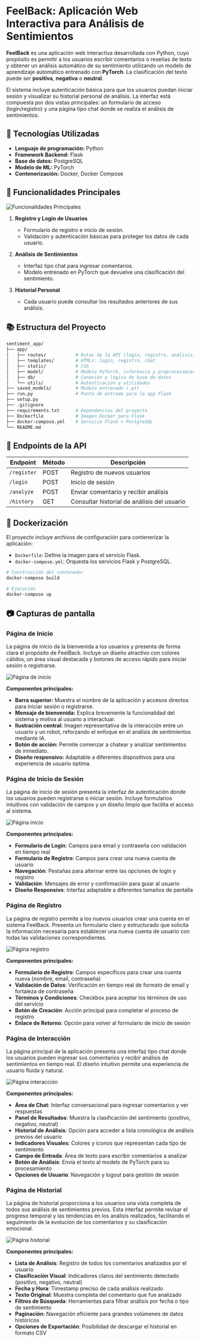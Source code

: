 # FeelBack: Aplicación Web Interactiva para Análisis de Sentimientos

**FeelBack** es una aplicación web interactiva desarrollada con Python, cuyo propósito es permitir a los usuarios escribir comentarios o reseñas de texto y obtener un análisis automático de su sentimiento utilizando un modelo de aprendizaje automático entrenado con **PyTorch**. La clasificación del texto puede ser **positiva**, **negativa** o **neutral**.

El sistema incluye autenticación básica para que los usuarios puedan iniciar sesión y visualizar su historial personal de análisis. La interfaz está compuesta por dos vistas principales: un formulario de acceso (login/registro) y una página tipo chat donde se realiza el análisis de sentimientos.

## 🚀 Tecnologías Utilizadas

- **Lenguaje de programación:** Python
- **Framework Backend:** Flask
- **Base de datos:** PostgreSQL
- **Modelo de ML:** PyTorch
- **Contenerización:** Docker, Docker Compose

## 🧩 Funcionalidades Principales

![Funcionalidades Principales](./img/funcionalidades_principales.png)

1. **Registro y Login de Usuarios**
   - Formulario de registro e inicio de sesión.
   - Validación y autenticación básicas para proteger los datos de cada usuario.

2. **Análisis de Sentimientos**
   - Interfaz tipo chat para ingresar comentarios.
   - Modelo entrenado en PyTorch que devuelve una clasificación del sentimiento.

3. **Historial Personal**
   - Cada usuario puede consultar los resultados anteriores de sus análisis.

## 📚 Estructura del Proyecto

```bash
sentiment_app/
├── app/
│   ├── routes/           # Rutas de la API (login, registro, análisis, historial)
│   ├── templates/        # HTMLs: login, registro, chat
│   ├── static/           # CSS
│   ├── model/            # Modelo PyTorch, inferencia y preprocesamiento
│   ├── db/               # Conexión y lógica de base de datos
│   └── utils/            # Autenticación y utilidades
├── saved_models/         # Modelo entrenado (.pt)
├── run.py                # Punto de entrada para la app Flask
├── setup.py               
├── .gitignore            
├── requirements.txt      # Dependencias del proyecto
├── Dockerfile            # Imagen Docker para Flask
├── docker-compose.yml    # Servicio Flask + PostgreSQL
└── README.md
````

## 📡 Endpoints de la API

| Endpoint    | Método | Descripción                                 |
| ----------- | ------ | ------------------------------------------- |
| `/register` | POST   | Registro de nuevos usuarios                 |
| `/login`    | POST   | Inicio de sesión                            |
| `/analyze`  | POST   | Enviar comentario y recibir análisis        |
| `/history`  | GET    | Consultar historial de análisis del usuario |


## 🐳 Dockerización

El proyecto incluye archivos de configuración para contenerizar la aplicación:

* `Dockerfile`: Define la imagen para el servicio Flask.
* `docker-compose.yml`: Orquesta los servicios Flask y PostgreSQL.

```bash
# Construcción del contenedor
docker-compose build

# Ejecución
docker-compose up
```

## 📷 Capturas de pantalla 

### Página de Inicio

La página de inicio da la bienvenida a los usuarios y presenta de forma clara el propósito de FeelBack. Incluye un diseño atractivo con colores cálidos, un área visual destacada y botones de acceso rápido para iniciar sesión o registrarse.

![Página de inicio](./img/pagina_inicio.png)

**Componentes principales:**
- **Barra superior:** Muestra el nombre de la aplicación y accesos directos para iniciar sesión o registrarse.
- **Mensaje de bienvenida:** Explica brevemente la funcionalidad del sistema y motiva al usuario a interactuar.
- **Ilustración central:** Imagen representativa de la interacción entre un usuario y un robot, reforzando el enfoque en el análisis de sentimientos mediante IA.
- **Botón de acción:** Permite comenzar a chatear y analizar sentimientos de inmediato.
- **Diseño responsivo:** Adaptable a diferentes dispositivos para una experiencia de usuario óptima.

### Página de Inicio de Sesión
La página de inicio de sesión presenta la interfaz de autenticación donde los usuarios pueden registrarse o iniciar sesión. Incluye formularios intuitivos con validación de campos y un diseño limpio que facilita el acceso al sistema.

![Página inicio](./img/pagina_login.png)

**Componentes principales:**
- **Formulario de Login**: Campos para email y contraseña con validación en tiempo real
- **Formulario de Registro**: Campos para crear una nueva cuenta de usuario
- **Navegación**: Pestañas para alternar entre las opciones de login y registro
- **Validación**: Mensajes de error y confirmación para guiar al usuario
- **Diseño Responsivo**: Interfaz adaptable a diferentes tamaños de pantalla

### Página de Registro
La página de registro permite a los nuevos usuarios crear una cuenta en el sistema FeelBack. Presenta un formulario claro y estructurado que solicita la información necesaria para establecer una nueva cuenta de usuario con todas las validaciones correspondientes.

![Página registro](./img/pagina_registro_cuenta_nueva.png)

**Componentes principales:**
- **Formulario de Registro**: Campos específicos para crear una cuenta nueva (nombre, email, contraseña)
- **Validación de Datos**: Verificación en tiempo real de formato de email y fortaleza de contraseña
- **Términos y Condiciones**: Checkbox para aceptar los términos de uso del servicio
- **Botón de Creación**: Acción principal para completar el proceso de registro
- **Enlace de Retorno**: Opción para volver al formulario de inicio de sesión

### Página de Interacción
La página principal de la aplicación presenta una interfaz tipo chat donde los usuarios pueden ingresar sus comentarios y recibir análisis de sentimientos en tiempo real. El diseño intuitivo permite una experiencia de usuario fluida y natural.

![Página interacción](./img/pagina_interaccion.png)

**Componentes principales:**
- **Área de Chat**: Interfaz conversacional para ingresar comentarios y ver respuestas
- **Panel de Resultados**: Muestra la clasificación del sentimiento (positivo, negativo, neutral)
- **Historial de Análisis**: Opción para acceder a lista cronológica de análisis previos del usuario
- **Indicadores Visuales**: Colores y iconos que representan cada tipo de sentimiento
- **Campo de Entrada**: Área de texto para escribir comentarios a analizar
- **Botón de Análisis**: Envía el texto al modelo de PyTorch para su procesamiento
- **Opciones de Usuario**: Navegación y logout para gestión de sesión


### Página de Historial
La página de historial proporciona a los usuarios una vista completa de todos sus análisis de sentimientos previos. Esta interfaz permite revisar el progreso temporal y las tendencias en los análisis realizados, facilitando el seguimiento de la evolución de los comentarios y su clasificación emocional.

![Página historial](./img/pagina_historial.png)

**Componentes principales:**
- **Lista de Análisis**: Registro de todos los comentarios analizados por el usuario
- **Clasificación Visual**: Indicadores claros del sentimiento detectado (positivo, negativo, neutral)
- **Fecha y Hora**: Timestamp preciso de cada análisis realizado
- **Texto Original**: Muestra completa del comentario que fue analizado
- **Filtros de Búsqueda**: Herramientas para filtrar análisis por fecha o tipo de sentimiento
- **Paginación**: Navegación eficiente para grandes volúmenes de datos históricos
- **Opciones de Exportación**: Posibilidad de descargar el historial en formato CSV